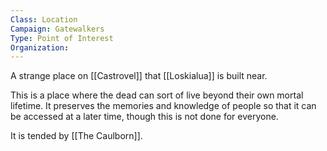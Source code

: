 ```yaml
---
Class: Location
Campaign: Gatewalkers
Type: Point of Interest
Organization:
---
```

A strange place on [[Castrovel]] that [[Loskialua]] is built near.

This is a place where the dead can sort of live beyond their own mortal lifetime. It preserves the memories and knowledge of people so that it can be accessed at a later time, though this is not done for everyone.

It is tended by [[The Caulborn]].